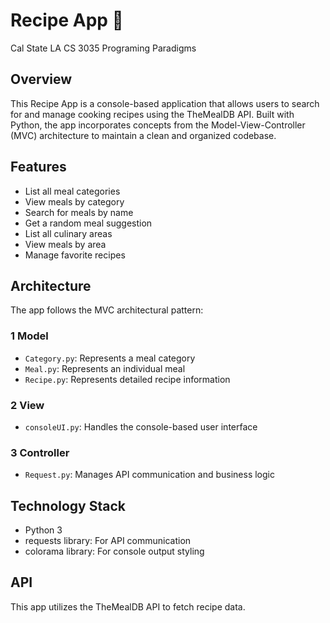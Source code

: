 # Recipe App 🍕
Cal State LA CS 3035 Programing Paradigms

## Overview
This Recipe App is a console-based application that allows users to search for and manage cooking recipes using the TheMealDB API. Built with Python, the app incorporates concepts from the Model-View-Controller (MVC) architecture to maintain a clean and organized codebase.

## Features

- List all meal categories
- View meals by category
- Search for meals by name
- Get a random meal suggestion
- List all culinary areas
- View meals by area
- Manage favorite recipes

## Architecture
The app follows the MVC architectural pattern:

### 1 Model
- `Category.py`: Represents a meal category
- `Meal.py`: Represents an individual meal
- `Recipe.py`: Represents detailed recipe information

### 2 View
- `consoleUI.py`: Handles the console-based user interface

### 3 Controller
- `Request.py`: Manages API communication and business logic

## Technology Stack
- Python 3
- requests library: For API communication
- colorama library: For console output styling

## API
This app utilizes the TheMealDB API to fetch recipe data.
